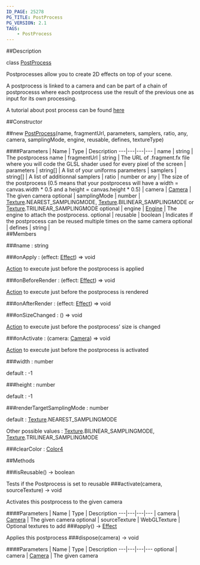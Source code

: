 ```yaml
---
ID_PAGE: 25278
PG_TITLE: PostProcess
PG_VERSION: 2.1
TAGS:
    - PostProcess
---
```

##Description

class [PostProcess](/classes/2.2/PostProcess)

Postprocesses allow you to create 2D effects on top of your scene.

A postprocess is linked to a camera and can be part of a chain of postprocesss where each postprocess use the result of the previous one as input for its own processing.

A tutorial about post process can be found [here](http://doc.babylonjs.com/tutorials/How_to_use_PostProcesses)

##Constructor

##new [PostProcess](/classes/2.2/PostProcess)(name, fragmentUrl, parameters, samplers, ratio, any, camera, samplingMode, engine, reusable, defines, textureType)



####Parameters
 | Name | Type | Description
---|---|---|---
 | name | string |  The postprocess name
 | fragmentUrl | string |  The URL of .fragment.fx file where you will code the GLSL shader used for every pixel of the screen
 | parameters | string[] |  A list of your uniforms parameters
 | samplers | string[] |  A list of additionnal samplers
 | ratio | number or any |  The size of the postprocess (0.5 means that your postprocess will have a width = canvas.width * 0.5 and a height = canvas.height * 0.5)
 | camera | [Camera](/classes/2.2/Camera) |  The given camera
optional | samplingMode | number |  [Texture](/classes/2.2/Texture).NEAREST_SAMPLINGMODE, [Texture](/classes/2.2/Texture).BILINEAR_SAMPLINGMODE or [Texture](/classes/2.2/Texture).TRILINEAR_SAMPLINGMODE
optional | engine | [Engine](/classes/2.2/Engine) |  The engine to attach the postprocess.
optional | reusable | boolean |  Indicates if the postprocess can be reused multiple times on the same camera
optional | defines | string |  
##Members

###name : string



###onApply : (effect: [Effect](/classes/2.2/Effect)) =&gt; void

[Action](/classes/2.2/Action) to execute just before the postprocess is applied

###onBeforeRender : (effect: [Effect](/classes/2.2/Effect)) =&gt; void

[Action](/classes/2.2/Action) to execute just before the postprocess is rendered

###onAfterRender : (effect: [Effect](/classes/2.2/Effect)) =&gt; void



###onSizeChanged : () =&gt; void

[Action](/classes/2.2/Action) to execute just before the postprocess' size is changed

###onActivate : (camera: [Camera](/classes/2.2/Camera)) =&gt; void

[Action](/classes/2.2/Action) to execute just before the postprocess is activated

###width : number

default : -1

###height : number

default : -1

###renderTargetSamplingMode : number

default : [Texture](/classes/2.2/Texture).NEAREST_SAMPLINGMODE

Other possible values : [Texture](/classes/2.2/Texture).BILINEAR_SAMPLINGMODE, [Texture](/classes/2.2/Texture).TRILINEAR_SAMPLINGMODE

###clearColor : [Color4](/classes/2.2/Color4)



##Methods

###isReusable() &rarr; boolean

Tests if the Postprocess is set to reusable
###activate(camera, sourceTexture) &rarr; void

Activates this postprocess to the given camera

####Parameters
 | Name | Type | Description
---|---|---|---
 | camera | [Camera](/classes/2.2/Camera) |  The given camera
optional | sourceTexture | WebGLTexture |  Optional textures to add
###apply() &rarr; [Effect](/classes/2.2/Effect)

Applies this postprocess
###dispose(camera) &rarr; void



####Parameters
 | Name | Type | Description
---|---|---|---
optional | camera | [Camera](/classes/2.2/Camera) |  The given camera

